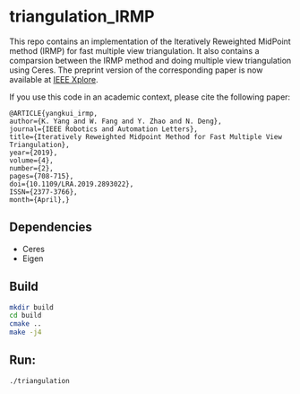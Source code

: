 # triangulation_IRMP

This repo contains an implementation of the Iteratively Reweighted MidPoint method (IRMP) for fast multiple view triangulation.  It also contains a comparsion between the IRMP method and doing multiple view triangulation using Ceres. The preprint version of the corresponding paper is now available at [IEEE Xplore](https://ieeexplore.ieee.org/document/8611369).

If you use this code in an academic context, please cite the following paper:

```
@ARTICLE{yangkui_irmp,
author={K. Yang and W. Fang and Y. Zhao and N. Deng},
journal={IEEE Robotics and Automation Letters},
title={Iteratively Reweighted Midpoint Method for Fast Multiple View Triangulation},
year={2019},
volume={4},
number={2},
pages={708-715},
doi={10.1109/LRA.2019.2893022},
ISSN={2377-3766},
month={April},}
```

## Dependencies 
* Ceres 
* Eigen

## Build
```bash
mkdir build
cd build 
cmake ..
make -j4
```

## Run:
```
./triangulation
```
